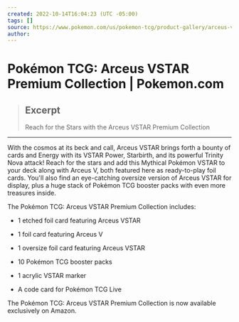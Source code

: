 ```yaml
---
created: 2022-10-14T16:04:23 (UTC -05:00)
tags: []
source: https://www.pokemon.com/us/pokemon-tcg/product-gallery/arceus-vstar-premium-collection/
author:
---
```


# Pokémon TCG: Arceus VSTAR Premium Collection | Pokemon.com

> ## Excerpt
> Reach for the Stars with the Arceus VSTAR Premium Collection

---
With the cosmos at its beck and call, Arceus VSTAR brings forth a bounty of cards and Energy with its VSTAR Power, Starbirth, and its powerful Trinity Nova attack! Reach for the stars and add this Mythical Pokémon VSTAR to your deck along with Arceus V, both featured here as ready-to-play foil cards. You'll also find an eye-catching oversize version of Arceus VSTAR for display, plus a huge stack of Pokémon TCG booster packs with even more treasures inside.

The Pokémon TCG: Arceus VSTAR Premium Collection includes:

- 1 etched foil card featuring Arceus VSTAR

- 1 foil card featuring Arceus V

- 1 oversize foil card featuring Arceus VSTAR

- 10 Pokémon TCG booster packs

- 1 acrylic VSTAR marker

- A code card for Pokémon TCG Live

The Pokémon TCG: Arceus VSTAR Premium Collection is now available exclusively on Amazon.